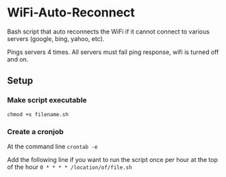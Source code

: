 # WiFi-Auto-Reconnect
Bash script that auto reconnects the WiFi if it cannot connect to various servers (google, bing, yahoo, etc).

Pings servers 4 times. All servers must fail ping response, wifi is turned off and on. 

## Setup
### Make script executable
`chmod +x filename.sh`

### Create a cronjob
At the command line
`crontab -e`

Add the following line if you want to run the script once per hour at the top of the hour
`0 * * * * /location/of/file.sh`
